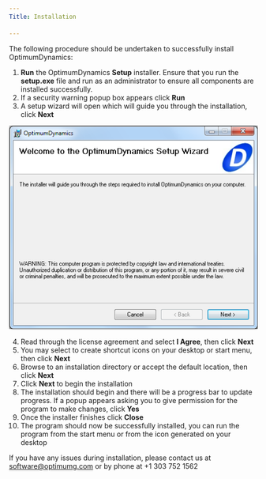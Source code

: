 ```yaml
---
Title: Installation

---
```


The following procedure should be undertaken to successfully install OptimumDynamics:

1. __Run__ the OptimumDynamics __Setup__ installer.  Ensure that you run the __setup.exe__ file and run as an administrator to ensure all components are installed successfully.
2. If a security warning popup box appears click __Run__
3. A setup wizard will open which will guide you through the installation, click __Next__

![Installation](../img/installation_wizard.png)

4. Read through the license agreement and select __I Agree__, then click __Next__
5. You may select to create shortcut icons on your desktop or start menu, then click __Next__
6. Browse to an installation directory or accept the default location, then click __Next__ 
7. Click __Next__ to begin the installation
8. The installation should begin and there will be a progress bar to update progress.  If a popup appears asking you to give permission for the program to make changes, click __Yes__
9. Once the installer finishes click __Close__
10. The program should now be successfully installed, you can run the program from the start menu or from the icon generated on your desktop

If you have any issues during installation, please contact us at software@optimumg.com or by phone at +1 303 752 1562